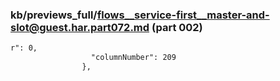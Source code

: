 ### kb/previews_full/flows__service-first__master-and-slot@guest.har.part072.md (part 002)

```md
r": 0,
                  "columnNumber": 209
                },
      
```

```

